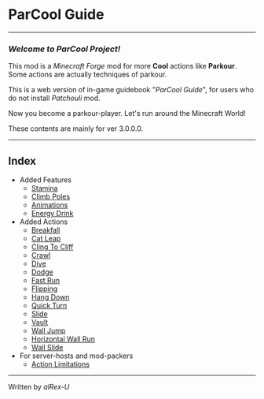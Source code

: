 # ParCool Guide

---

### *Welcome to ParCool Project!*

This mod is a *Minecraft Forge* mod for more **Cool** actions like **Parkour**.  
Some actions are actually techniques of parkour.

This is a web version of in-game guidebook "*ParCool Guide*", for users who do not install *Patchouli* mod.

Now you become a parkour-player. Let's run around the Minecraft World!

These contents are mainly for ver 3.0.0.0.

---

## Index

- Added Features
    - [Stamina](features/stamina.md)
    - [Climb Poles](features/climb_poles.md)
    - [Animations](features/animations.md)
    - [Energy Drink](features/energy_drink.md)
- Added Actions
    - [Breakfall](actions/breakfall.md)
    - [Cat Leap](actions/catleap.md)
    - [Cling To Cliff](actions/cling_to_cliff.md)
    - [Crawl](actions/crawl.md)
    - [Dive](actions/dive.md)
    - [Dodge](actions/dodge.md)
    - [Fast Run](actions/fast_run.md)
    - [Flipping](actions/flipping.md)
    - [Hang Down](actions/hang_down.md)
    - [Quick Turn](actions/quick_turn.md)
    - [Slide](actions/slide.md)
    - [Vault](actions/vault.md)
    - [Wall Jump](actions/wall_jump.md)
    - [Horizontal Wall Run](actions/wall_run.md)
    - [Wall Slide](actions/wall_slide.md)
- For server-hosts and mod-packers
    - [Action Limitations](for_server_host_and_mod_packer/limitations.md)

---
Written by *alRex-U*